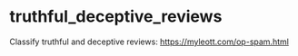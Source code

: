 # truthful_deceptive_reviews
Classify truthful and deceptive reviews:
https://myleott.com/op-spam.html
